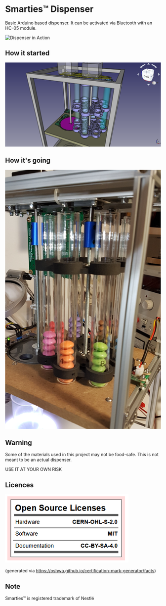 # Smarties™ Dispenser

Basic Arduino based dispenser. It can be activated via Bluetooth with an HC-05 module.

![Dispenser in Action](https://github.com/DB375237/smarties/blob/master/images/dispenser.gif)

## How it started
![Rendering of Dispenser](https://github.com/DB375237/smarties/blob/master/images/dispenser.png)

## How it's going
![Actual Photo of Dispenser](https://github.com/DB375237/smarties/blob/master/images/dispenser-after.png)

## Warning
Some of the materials used in this project may not be food-safe. This is not meant to be an actual dispenser.

USE IT AT YOUR OWN RISK

## Licences

![Open Source Licenses "Facts"](https://github.com/DB375237/smarties/blob/master/images/licenses.png)

(generated via https://oshwa.github.io/certification-mark-generator/facts)

## Note
Smarties™ is registered trademark of Nestlé